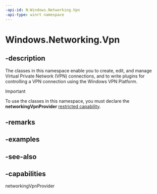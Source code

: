 ```yaml
---
-api-id: N:Windows.Networking.Vpn
-api-type: winrt namespace
---
```


# Windows.Networking.Vpn

## -description
The classes in this namespace enable you to create, edit, and manage Virtual Private Network (VPN) connections, and to write plugins for controlling a VPN connection using the Windows VPN Platform.

> [!IMPORTANT]
> To use the classes in this namespace, you must declare the **networkingVpnProvider** [restricted capability](/windows/uwp/packaging/app-capability-declarations#restricted-capabilities).

## -remarks

## -examples

## -see-also

## -capabilities
networkingVpnProvider
